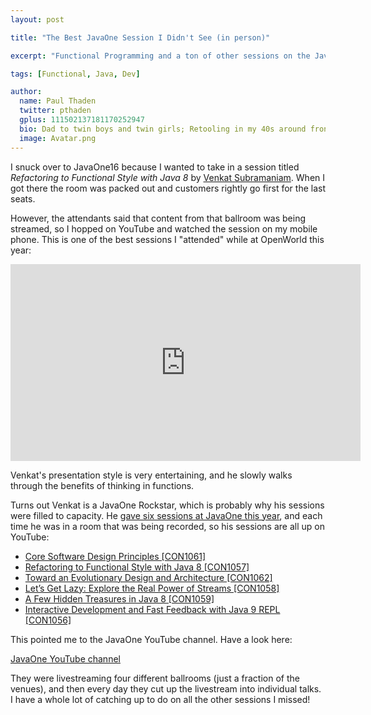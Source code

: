 ```yaml
---
layout: post

title: "The Best JavaOne Session I Didn't See (in person)"

excerpt: "Functional Programming and a ton of other sessions on the JavaOne YouTube Channel"

tags: [Functional, Java, Dev]

author:
  name: Paul Thaden
  twitter: pthaden
  gplus: 111502137181170252947 
  bio: Dad to twin boys and twin girls; Retooling in my 40s around front-end dev and JavaScript; Oracle CX Apps Sales Consultant; all-around guy
  image: Avatar.png
---
```


I snuck over to JavaOne16 because I wanted to take in a session titled *Refactoring to Functional Style with Java 8* by [Venkat Subramaniam](http://agiledeveloper.com/). When I got there the room was packed out and customers rightly go first for the last seats. 

However, the attendants said that content from that ballroom was being streamed, so I hopped on YouTube and watched the session on my mobile phone. This is one of the best sessions I "attended" while at OpenWorld this year:

<iframe width="560" height="315" src="https://www.youtube.com/embed/wjF1WqGhoQI" frameborder="0" allowfullscreen></iframe>

Venkat's presentation style is very entertaining, and he slowly walks through the benefits of thinking in functions. 

Turns out Venkat is a JavaOne Rockstar, which is probably why his sessions were filled to capacity. He [gave six sessions at JavaOne this year](https://oracle.rainfocus.com/scripts/catalog/oow16.jsp?search=%22Venkat%20Subramaniam%22), and each time he was in a room that was being recorded, so his sessions are all up on YouTube:

* [Core Software Design Principles [CON1061]](https://youtu.be/XgoldEoK-Rw?list=PLPIzp-E1msrYicmovyeuOABO4HxVPlhEA)
* [Refactoring to Functional Style with Java 8 [CON1057]](https://youtu.be/wjF1WqGhoQI?list=PLPIzp-E1msrYicmovyeuOABO4HxVPlhEA)
* [Toward an Evolutionary Design and Architecture [CON1062]](https://youtu.be/cTyMhjyZvOs?list=PLPIzp-E1msrYicmovyeuOABO4HxVPlhEA)
* [Let’s Get Lazy: Explore the Real Power of Streams [CON1058]](https://youtu.be/873E68cylNo?list=PLPIzp-E1msrYicmovyeuOABO4HxVPlhEA)
* [A Few Hidden Treasures in Java 8 [CON1059]](https://youtu.be/GphO9fWhlAg?list=PLPIzp-E1msrYicmovyeuOABO4HxVPlhEA)
* [Interactive Development and Fast Feedback with Java 9 REPL [CON1056]](https://youtu.be/DHTVcq_fK2U?list=PLPIzp-E1msrYicmovyeuOABO4HxVPlhEA)


This pointed me to the JavaOne YouTube channel. Have a look here:

[JavaOne YouTube channel](https://www.youtube.com/channel/UCdDhYMT2USoLdh4SZIsu_1g)

They were livestreaming four different ballrooms (just a fraction of the venues), and then every day they cut up the livestream into individual talks. I have a whole lot of catching up to do on all the other sessions I missed!
